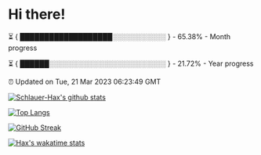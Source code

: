 # Hi there!

⏳ { ███████████████████░░░░░░░░░░░ } - 65.38% - Month progress

⏳ { ██████░░░░░░░░░░░░░░░░░░░░░░░░ } - 21.72% - Year progress

⏰ Updated on Tue, 21 Mar 2023 06:23:49 GMT


[![Schlauer-Hax's github stats](https://github-readme-stats.vercel.app/api?username=Schlauer-Hax&show_icons=true&theme=dark&count_private=true)](https://github.com/Schlauer-Hax)


[![Top Langs](https://github-readme-stats.vercel.app/api/top-langs/?username=Schlauer-Hax&layout=compact&theme=dark)](https://github.com/Schlauer-Hax?tab=repositories)

[![GitHub Streak](https://streak-stats.demolab.com?user=Schlauer-Hax&theme=dark)](https://git.io/streak-stats)

[![Hax's wakatime stats](https://github-readme-stats.vercel.app/api/wakatime?username=Hax&theme=dark)](https://wakatime.com/@Hax)

